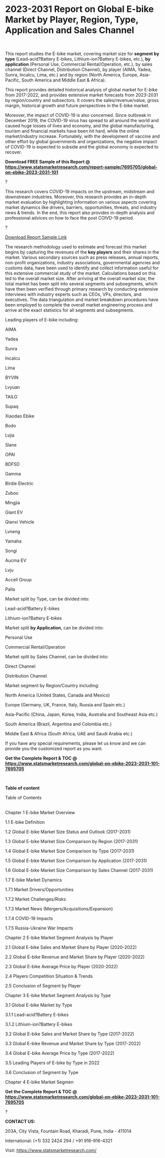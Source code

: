 <h1>2023-2031 Report on Global E-bike Market by Player, Region, Type, Application and Sales Channel</h1><br/><p>This report studies the E-bike market, covering market size for <strong>segment by type</strong> (Lead-acid?Battery E-bikes, Lithium-ion?Battery E-bikes, etc.), <strong>by application</strong> (Personal Use, Commercial Rental/Operation, etc.), by sales channel (Direct Channel, Distribution Channel), by player (AIMA, Yadea, Sunra, Incalcu, Lima, etc.) and by region (North America, Europe, Asia-Pacific, South America and Middle East & Africa).</p>
 
 
 
 <p>This report provides detailed historical analysis of global market for E-bike from 2017-2022, and provides extensive market forecasts from 2023-2031 by region/country and subsectors. It covers the sales/revenue/value, gross margin, historical growth and future perspectives in the E-bike market.</p>
 
 
 
 <p>Moreover, the impact of COVID-19 is also concerned. Since outbreak in December 2019, the COVID-19 virus has spread to all around the world and caused huge losses of lives and economy, and the global manufacturing, tourism and financial markets have been hit hard, while the online market/industry increase. Fortunately, with the development of vaccine and other effort by global governments and organizations, the negative impact of COVID-19 is expected to subside and the global economy is expected to recover.</p>
 
 
 
 <div><b>Download FREE Sample of this Report @ <a href="https://www.statsmarketresearch.com/download-free-sample/7695705/global-on-ebike-2023-2031-101">https://www.statsmarketresearch.com/report-sample/7695705/global-on-ebike-2023-2031-101</a></b></div>
 
 
 
 <p>? </p>
 
 
 
 <p>This research covers COVID-19 impacts on the upstream, midstream and downstream industries. Moreover, this research provides an in-depth market evaluation by highlighting information on various aspects covering market dynamics like drivers, barriers, opportunities, threats, and industry news & trends. In the end, this report also provides in-depth analysis and professional advices on how to face the post COIVD-19 period.</p>
 
 
 
 <p>? </p>
 
 
 
 <p><a href="https://www.statsmarketresearch.com/download-free-sample/7695705/global-on-ebike-2023-2031-101">Download Report Sample Link</a></p>
 
 
 
 <p>The research methodology used to estimate and forecast this market begins by capturing the revenues of the <strong>key players</strong> and their shares in the market. Various secondary sources such as press releases, annual reports, non-profit organizations, industry associations, governmental agencies and customs data, have been used to identify and collect information useful for this extensive commercial study of the market. Calculations based on this led to the overall market size. After arriving at the overall market size, the total market has been split into several segments and subsegments, which have then been verified through primary research by conducting extensive interviews with industry experts such as CEOs, VPs, directors, and executives. The data triangulation and market breakdown procedures have been employed to complete the overall market engineering process and arrive at the exact statistics for all segments and subsegments.</p>
 
 
 
 <p>Leading players of E-bike including:</p>
 
 
 
 <p>AIMA</p>
 
 
 
 <p>Yadea</p>
 
 
 
 <p>Sunra</p>
 
 
 
 <p>Incalcu</p>
 
 
 
 <p>Lima</p>
 
 
 
 <p>BYVIN</p>
 
 
 
 <p>Lvyuan</p>
 
 
 
 <p>TAILG</p>
 
 
 
 <p>Supaq</p>
 
 
 
 <p>Xiaodao Ebike</p>
 
 
 
 <p>Bodo</p>
 
 
 
 <p>Lvjia</p>
 
 
 
 <p>Slane</p>
 
 
 
 <p>OPAI</p>
 
 
 
 <p>BDFSD</p>
 
 
 
 <p>Gamma</p>
 
 
 
 <p>Birdie Electric</p>
 
 
 
 <p>Zuboo</p>
 
 
 
 <p>Mingjia</p>
 
 
 
 <p>Giant EV</p>
 
 
 
 <p>Qianxi Vehicle</p>
 
 
 
 <p>Lvneng</p>
 
 
 
 <p>Yamaha</p>
 
 
 
 <p>Songi</p>
 
 
 
 <p>Aucma EV</p>
 
 
 
 <p>Lvju</p>
 
 
 
 <p>Accell Group</p>
 
 
 
 <p>Palla</p>
 
 
 
 <p>Market split by Type, can be divided into:</p>
 
 
 
 <p>Lead-acid?Battery E-bikes</p>
 
 
 
 <p>Lithium-ion?Battery E-bikes</p>
 
 
 
 <p>Market split <strong>by Application</strong>, can be divided into:</p>
 
 
 
 <p>Personal Use</p>
 
 
 
 <p>Commercial Rental/Operation</p>
 
 
 
 <p>Market split by Sales Channel, can be divided into:</p>
 
 
 
 <p>Direct Channel</p>
 
 
 
 <p>Distribution Channel</p>
 
 
 
 <p>Market segment by Region/Country including:</p>
 
 
 
 <p>North America (United States, Canada and Mexico)</p>
 
 
 
 <p>Europe (Germany, UK, France, Italy, Russia and Spain etc.)</p>
 
 
 
 <p>Asia-Pacific (China, Japan, Korea, India, Australia and Southeast Asia etc.)</p>
 
 
 
 <p>South America (Brazil, Argentina and Colombia etc.)</p>
 
 
 
 <p>Middle East & Africa (South Africa, UAE and Saudi Arabia etc.)</p>
 
 
 
 <p>If you have any special requirements, please let us know and we can provide you the customized report as you want.</p>
 
 
 
 <div><b>Get the Complete Report & TOC @ <a href="https://www.statsmarketresearch.com/global-on-ebike-2023-2031-101-7695705">https://www.statsmarketresearch.com/global-on-ebike-2023-2031-101-7695705</a></b></div>
 
 
 
 <p><br />
 
 <b>Table of content</b></p>
 
 
 
 <p>Table of Contents<br />
 
 <br />
 
 Chapter 1 E-bike Market Overview<br />
 
 1.1 E-bike Definition<br />
 
 1.2 Global E-bike Market Size Status and Outlook (2017-2031)<br />
 
 1.3 Global E-bike Market Size Comparison by Region (2017-2031)<br />
 
 1.4 Global E-bike Market Size Comparison by Type (2017-2031)<br />
 
 1.5 Global E-bike Market Size Comparison by Application (2017-2031)<br />
 
 1.6 Global E-bike Market Size Comparison by Sales Channel (2017-2031)<br />
 
 1.7 E-bike Market Dynamics<br />
 
 1.7.1 Market Drivers/Opportunities<br />
 
 1.7.2 Market Challenges/Risks<br />
 
 1.7.3 Market News (Mergers/Acquisitions/Expansion)<br />
 
 1.7.4 COVID-19 Impacts<br />
 
 1.7.5 Russia-Ukraine War Impacts<br />
 
 Chapter 2 E-bike Market Segment Analysis by Player<br />
 
 2.1 Global E-bike Sales and Market Share by Player (2020-2022)<br />
 
 2.2 Global E-bike Revenue and Market Share by Player (2020-2022)<br />
 
 2.3 Global E-bike Average Price by Player (2020-2022)<br />
 
 2.4 Players Competition Situation & Trends<br />
 
 2.5 Conclusion of Segment by Player<br />
 
 Chapter 3 E-bike Market Segment Analysis by Type<br />
 
 3.1 Global E-bike Market by Type<br />
 
 3.1.1 Lead-acid?Battery E-bikes<br />
 
 3.1.2 Lithium-ion?Battery E-bikes<br />
 
 3.2 Global E-bike Sales and Market Share by Type (2017-2022)<br />
 
 3.3 Global E-bike Revenue and Market Share by Type (2017-2022)<br />
 
 3.4 Global E-bike Average Price by Type (2017-2022)<br />
 
 3.5 Leading Players of E-bike by Type in 2022<br />
 
 3.6 Conclusion of Segment by Type<br />
 
 Chapter 4 E-bike Market Segmen</p>
 
 
 
 <div><b>Get the Complete Report & TOC @ <a href="https://www.statsmarketresearch.com/global-on-ebike-2023-2031-101-7695705">https://www.statsmarketresearch.com/global-on-ebike-2023-2031-101-7695705</a></b></div>
 
 
 
 <p>? </p>
 
 
 
 <p><b>CONTACT US:</b><br />
 
 203A, City Vista, Fountain Road, Kharadi, Pune, India - 411014<br />
 
 International: (+1) 332 2424 294 / +91 916-916-4321<br />
 
 Visit: <a href="https://www.statsmarketresearch.com/">https://www.statsmarketresearch.com/</a></p>